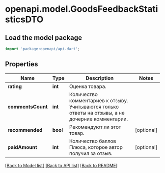 # openapi.model.GoodsFeedbackStatisticsDTO

## Load the model package
```dart
import 'package:openapi/api.dart';
```

## Properties
Name | Type | Description | Notes
------------ | ------------- | ------------- | -------------
**rating** | **int** | Оценка товара. | 
**commentsCount** | **int** | Количество комментариев к отзыву.  Учитываются только ответы на отзывы, а не дочерние комментарии.  | 
**recommended** | **bool** | Рекомендуют ли этот товар. | [optional] 
**paidAmount** | **int** | Количество баллов Плюса, которое автор получил за отзыв. | [optional] 

[[Back to Model list]](../README.md#documentation-for-models) [[Back to API list]](../README.md#documentation-for-api-endpoints) [[Back to README]](../README.md)


